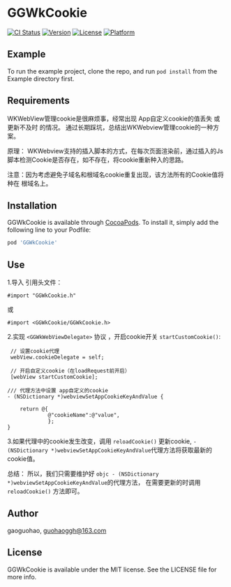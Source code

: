 # GGWkCookie

[![CI Status](https://img.shields.io/travis/gaoguohao/GGWkCookie.svg?style=flat)](https://travis-ci.org/gaoguohao/GGWkCookie)
[![Version](https://img.shields.io/cocoapods/v/GGWkCookie.svg?style=flat)](https://cocoapods.org/pods/GGWkCookie)
[![License](https://img.shields.io/cocoapods/l/GGWkCookie.svg?style=flat)](https://cocoapods.org/pods/GGWkCookie)
[![Platform](https://img.shields.io/cocoapods/p/GGWkCookie.svg?style=flat)](https://cocoapods.org/pods/GGWkCookie)

## Example

To run the example project, clone the repo, and run `pod install` from the Example directory first.

## Requirements
WKWebView管理cookie是很麻烦事，经常出现 App自定义cookie的值丢失 或 更新不及时 的情况。
通过长期踩坑，总结出WKWebview管理cookie的一种方案。

原理： WKWebview支持的插入脚本的方式，在每次页面渲染前，通过插入的Js脚本检测Cookie是否存在，如不存在，将cookie重新种入的思路。

注意：因为考虑避免子域名和根域名cookie重复出现，该方法所有的Cookie值将种在 根域名上。

## Installation

GGWkCookie is available through [CocoaPods](https://cocoapods.org). To install
it, simply add the following line to your Podfile:

```ruby
pod 'GGWkCookie'
```

## Use
1.导入 引用头文件： 
```objc
#import "GGWkCookie.h"
```
或
```objc
#import <GGWkCookie/GGWkCookie.h>
```

2.实现 ```<GGWkWebViewDelegate>``` 协议 ，开启cookie开关 ```startCustomCookie()```:
```objc
 // 设置cookie代理
 webView.cookieDelegate = self;
 
 // 开启自定义cookie（在loadRequest前开启）
 [webView startCustomCookie];

/// 代理方法中设置 app自定义的cookie
- (NSDictionary *)webviewSetAppCookieKeyAndValue {

    return @{
             @"cookieName":@"value",
             };
}
```

3.如果代理中的cookie发生改变，调用 ```reloadCookie()``` 更新cookie,
```- (NSDictionary *)webviewSetAppCookieKeyAndValue```代理方法将获取最新的cookie值。

总结：
所以，我们只需要维护好 ```objc - (NSDictionary *)webviewSetAppCookieKeyAndValue```的代理方法，
在需要更新的时调用 ```reloadCookie()``` 方法即可。


## Author

gaoguohao, guohaoggh@163.com

## License

GGWkCookie is available under the MIT license. See the LICENSE file for more info.
